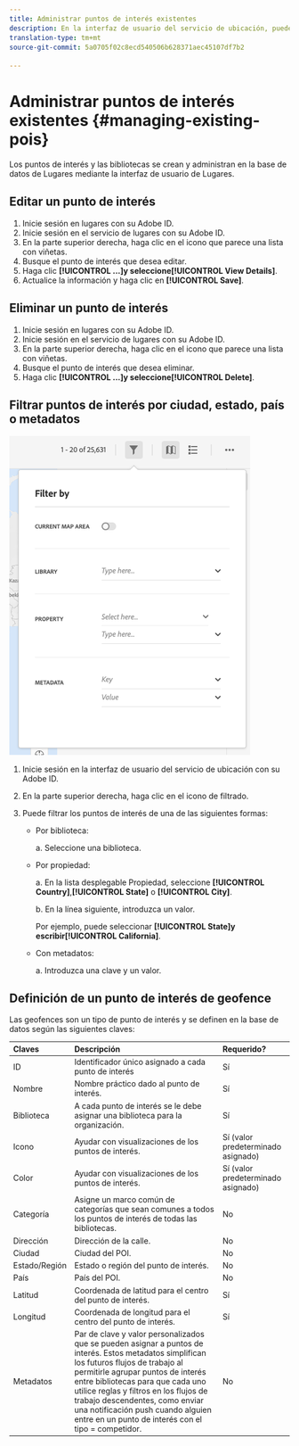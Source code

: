 ```yaml
---
title: Administrar puntos de interés existentes
description: En la interfaz de usuario del servicio de ubicación, puede editar, eliminar o filtrar los puntos de interés existentes.
translation-type: tm+mt
source-git-commit: 5a0705f02c8ecd540506b628371aec45107df7b2

---
```



# Administrar puntos de interés existentes {#managing-existing-pois}

Los puntos de interés y las bibliotecas se crean y administran en la base de datos de Lugares mediante la interfaz de usuario de Lugares.

## Editar un punto de interés

1. Inicie sesión en lugares con su Adobe ID.
1. Inicie sesión en el servicio de lugares con su Adobe ID.
1. En la parte superior derecha, haga clic en el icono que parece una lista con viñetas.
1. Busque el punto de interés que desea editar.
1. Haga clic **[!UICONTROL ...]**y seleccione**[!UICONTROL View Details]**.
1. Actualice la información y haga clic en **[!UICONTROL Save]**.

## Eliminar un punto de interés

1. Inicie sesión en lugares con su Adobe ID.
1. Inicie sesión en el servicio de lugares con su Adobe ID.
1. En la parte superior derecha, haga clic en el icono que parece una lista con viñetas.
1. Busque el punto de interés que desea eliminar.
1. Haga clic **[!UICONTROL ...]**y seleccione**[!UICONTROL Delete]**.

## Filtrar puntos de interés por ciudad, estado, país o metadatos

![filtrar un punto de interés](/help/assets/filter_poi.png)

1. Inicie sesión en la interfaz de usuario del servicio de ubicación con su Adobe ID.
1. En la parte superior derecha, haga clic en el icono de filtrado.
1. Puede filtrar los puntos de interés de una de las siguientes formas:

   * Por biblioteca:

      a. Seleccione una biblioteca.

   * Por propiedad:

      a. En la lista desplegable Propiedad, seleccione **[!UICONTROL Country]**,**[!UICONTROL State]** o **[!UICONTROL City]**.

      b. En la línea siguiente, introduzca un valor.

      Por ejemplo, puede seleccionar **[!UICONTROL State]**y escribir**[!UICONTROL California]**.

   * Con metadatos:

      a. Introduzca una clave y un valor.

## Definición de un punto de interés de geofence

Las geofences son un tipo de punto de interés y se definen en la base de datos según las siguientes claves:

| Claves | Descripción | Requerido? |
| :--- | :--- | :--- |
| ID | Identificador único asignado a cada punto de interés | Sí |
| Nombre | Nombre práctico dado al punto de interés. | Sí |
| Biblioteca | A cada punto de interés se le debe asignar una biblioteca para la organización. | Sí |
| Icono | Ayudar con visualizaciones de los puntos de interés. | Sí (valor predeterminado asignado) |
| Color | Ayudar con visualizaciones de los puntos de interés. | Sí (valor predeterminado asignado) |
| Categoría | Asigne un marco común de categorías que sean comunes a todos los puntos de interés de todas las bibliotecas. | No |
| Dirección | Dirección de la calle. | No |
| Ciudad | Ciudad del POI. | No |
| Estado/Región | Estado o región del punto de interés. | No |
| País | País del POI. | No |
| Latitud | Coordenada de latitud para el centro del punto de interés. | Sí |
| Longitud | Coordenada de longitud para el centro del punto de interés. | Sí |
| Metadatos | Par de clave y valor personalizados que se pueden asignar a puntos de interés. Estos metadatos simplifican los futuros flujos de trabajo al permitirle agrupar puntos de interés entre bibliotecas para que cada uno utilice reglas y filtros en los flujos de trabajo descendentes, como enviar una notificación push cuando alguien entre en un punto de interés con el tipo = competidor. | No |
